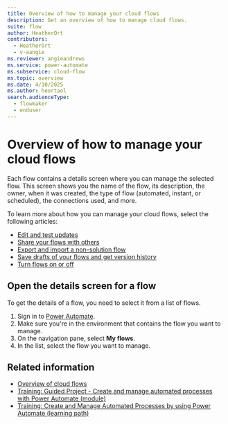 ```yaml
---
title: Overview of how to manage your cloud flows
description: Get an overview of how to manage cloud flows.
suite: flow
author: HeatherOrt
contributors:
  - HeatherOrt
  - v-aangie
ms.reviewer: angieandrews
ms.service: power-automate
ms.subservice: cloud-flow
ms.topic: overview
ms.date: 4/10/2025
ms.author: heortaol
search.audienceType: 
  - flowmaker
  - enduser
---
```


# Overview of how to manage your cloud flows

Each flow contains a details screen where you can manage the selected flow. This screen shows you the name of the flow, its description, the owner, when it was created, the type of flow (automated, instant, or scheduled), the connections used, and more.

To learn more about how you can manage your cloud flows, select the following articles:

- [Edit and test updates](error-checker.md)
- [Share your flows with others](create-team-flows.md)
- [Export and import a non-solution flow](export-import-flow-non-solution.md)
- [Save drafts of your flows and get version history](drafts-versioning.md)
- [Turn flows on or off](disable-flow.md)

## Open the details screen for a flow

To get the details of a flow, you need to select it from a list of flows.

1. Sign in to [Power Automate](http://powerautomate.com).
1. Make sure you're in the environment that contains the flow you want to manage.
1. On the navigation pane, select **My flows**.
1. In the list, select the flow you want to manage.

## Related information

- [Overview of cloud flows](overview-cloud.md)
- [Training: Guided Project - Create and manage automated processes with Power Automate (module)](/training/modules/create-manage-automated-processes-with-power-automate/)
- [Training: Create and Manage Automated Processes by using Power Automate (learning path)](/training/paths/create-manage-automated-processes-by-using-power-automate/)
